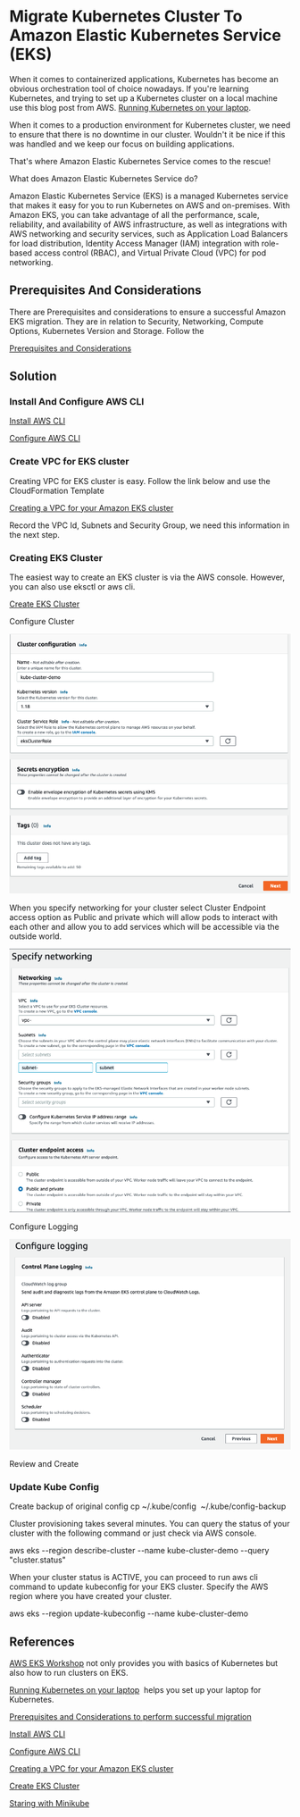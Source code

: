 # Migrate Kubernetes Cluster To Amazon Elastic Kubernetes Service (EKS) 

When it comes to containerized applications, Kubernetes has become an obvious orchestration tool of choice nowadays. If you're learning Kubernetes, and trying to set up a Kubernetes cluster on a local machine use this blog post from AWS. [Running Kubernetes on your laptop](https://aws.amazon.com/blogs/opensource/kubernetes-on-laptop/). 

When it comes to a production environment for Kubernetes cluster, we need to ensure that there is no downtime in our cluster. Wouldn't it be nice if this was handled and we keep our focus on building applications.

That's where Amazon Elastic Kubernetes Service comes to the rescue!

What does Amazon Elastic Kubernetes Service do?

Amazon Elastic Kubernetes Service (EKS) is a managed Kubernetes service that makes it easy for you to run Kubernetes on AWS and on-premises. With Amazon EKS, you can take advantage of all the performance, scale, reliability, and availability of AWS infrastructure, as well as integrations with AWS networking and security services, such as Application Load Balancers for load distribution, Identity Access Manager (IAM) integration with role-based access control (RBAC), and Virtual Private Cloud (VPC) for pod networking.

## Prerequisites And Considerations

There are Prerequisites and considerations to ensure a successful Amazon EKS migration. They are in relation to Security, Networking, Compute Options, Kubernetes Version and Storage. Follow the 

[Prerequisites and Considerations](https://aws.amazon.com/blogs/architecture/field-notes-migrating-a-self-managed-kubernetes-cluster-on-ec2-to-amazon-eks/)

## Solution

### Install And Configure AWS CLI

[Install AWS CLI](https://docs.aws.amazon.com/cli/latest/userguide/install-cliv2.html)

[Configure AWS CLI](https://docs.aws.amazon.com/cli/latest/userguide/cli-configure-quickstart.html)

### Create VPC for EKS cluster
Creating VPC for EKS cluster is easy. Follow the link below and use the CloudFormation Template

[Creating a VPC for your Amazon EKS cluster](https://docs.aws.amazon.com/eks/latest/userguide/create-public-private-vpc.html#create-vpc)

Record the VPC Id, Subnets and Security Group, we need this information in the next step.

### Creating EKS Cluster

The easiest way to create an EKS cluster is via the AWS console. However, you can also use eksctl or aws cli.

[Create EKS Cluster](https://docs.aws.amazon.com/eks/latest/userguide/create-cluster.html)

Configure Cluster

![configure cluster](https://github.com/sandyghai/Migrate-Kubernetes-Cluster-To-Amazon-Elastic-Kubernetes-Service/blob/master/eks-image-1.png?raw=true)


When you specify networking for your cluster select Cluster Endpoint access option as Public and private which will allow pods to interact with each other and allow you to add services which will be accessible via the outside world.

![specify networking](https://github.com/sandyghai/Migrate-Kubernetes-Cluster-To-Amazon-Elastic-Kubernetes-Service/blob/master/eks-image-2.png?raw=true)

Configure Logging

![configure logging](https://github.com/sandyghai/Migrate-Kubernetes-Cluster-To-Amazon-Elastic-Kubernetes-Service/blob/master/eks-image-3.png?raw=true)

Review and Create

### Update Kube Config

Create backup of original config cp ~/.kube/config  ~/.kube/config-backup

Cluster provisioning takes several minutes. You can query the status of your cluster with the following command or just check via AWS console.

aws eks --region <region-code> describe-cluster --name kube-cluster-demo --query "cluster.status"

When your cluster status is ACTIVE, you can proceed to run aws cli command to update kubeconfig for your EKS cluster. Specify the AWS region where you have created your cluster.

aws eks --region <region-code> update-kubeconfig --name kube-cluster-demo

## References

[AWS EKS Workshop](https://www.eksworkshop.com/) not only provides you with basics of Kubernetes but also how to run clusters on EKS.

[Running Kubernetes on your laptop](https://aws.amazon.com/blogs/opensource/kubernetes-on-laptop/)  helps you set up your laptop for Kubernetes.

[Prerequisites and Considerations to perform successful migration](https://aws.amazon.com/blogs/architecture/field-notes-migrating-a-self-managed-kubernetes-cluster-on-ec2-to-amazon-eks/)

[Install AWS CLI](https://docs.aws.amazon.com/cli/latest/userguide/install-cliv2.html)

[Configure AWS CLI](https://docs.aws.amazon.com/cli/latest/userguide/cli-configure-quickstart.html)

[Creating a VPC for your Amazon EKS cluster](https://docs.aws.amazon.com/eks/latest/userguide/create-public-private-vpc.html#create-vpc)

[Create EKS Cluster](https://docs.aws.amazon.com/eks/latest/userguide/create-cluster.html)

[Staring with Minikube](https://kubernetes.io/docs/tutorials/hello-minikube/)